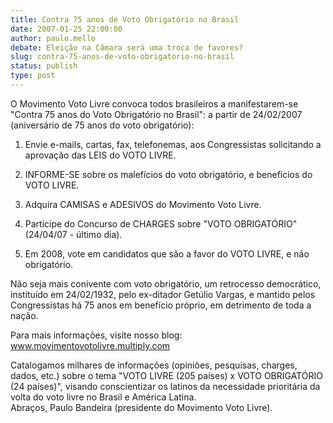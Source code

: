 ```yaml
---
title: Contra 75 anos de Voto Obrigatório no Brasil
date: 2007-01-25 22:00:00
author: paulo.mello
debate: Eleição na Câmara será uma troca de favores?
slug: contra-75-anos-de-voto-obrigatorio-no-brasil
status: publish 
type: post
---
```


O Movimento Voto Livre convoca todos brasileiros a manifestarem-se "Contra 75 anos do Voto Obrigatório no Brasil": a partir de 24/02/2007 (aniversário de 75 anos do voto obrigatório):   
  
1) Envie e-mails, cartas, fax, telefonemas, aos Congressistas solicitando a aprovação das LEIS do VOTO LIVRE.   
  
2) INFORME-SE sobre os malefícios do voto obrigatório, e benefícios do VOTO LIVRE.   
  
3) Adquira CAMISAS e ADESIVOS do Movimento Voto Livre.  
  
4) Participe do Concurso de CHARGES sobre "VOTO OBRIGATÓRIO" (24/04/07 - último dia).   
  
5) Em 2008, vote em candidatos que são a favor do VOTO LIVRE, e não obrigatório.   
  
Não seja mais conivente com voto obrigatório, um retrocesso democrático, instituído em 24/02/1932, pelo ex-ditador Getúlio Vargas, e mantido pelos Congressistas há 75 anos em benefício próprio, em detrimento de toda a nação.   
  
Para mais informações, visite nosso blog: www.movimentovotolivre.multiply.com  
  
  
Catalogamos milhares de informações (opiniões, pesquisas, charges, dados, etc.) sobre o tema "VOTO LIVRE (205 países) x VOTO OBRIGATÓRIO (24 países)", visando conscientizar os latinos da necessidade prioritária da volta do voto livre no Brasil e América Latina.  
Abraços, Paulo Bandeira (presidente do Movimento Voto Livre).
